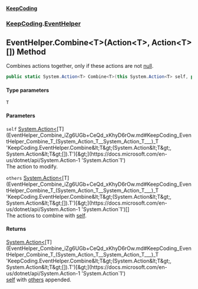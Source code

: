 #### [KeepCoding](index.md 'index')
### [KeepCoding](KeepCoding.md 'KeepCoding').[EventHelper](EventHelper.md 'KeepCoding.EventHelper')
## EventHelper.Combine&lt;T&gt;(Action&lt;T&gt;, Action&lt;T&gt;[]) Method
Combines actions together, only if these actions are not [null](https://docs.microsoft.com/en-us/dotnet/csharp/language-reference/keywords/null 'https://docs.microsoft.com/en-us/dotnet/csharp/language-reference/keywords/null').  
```csharp
public static System.Action<T> Combine<T>(this System.Action<T> self, params System.Action<T>[] others);
```
#### Type parameters
<a name='KeepCoding_EventHelper_Combine_T_(System_Action_T__System_Action_T___)_T'></a>
`T`  
  
#### Parameters
<a name='KeepCoding_EventHelper_Combine_T_(System_Action_T__System_Action_T___)_self'></a>
`self` [System.Action&lt;](https://docs.microsoft.com/en-us/dotnet/api/System.Action-1 'System.Action`1')[T](EventHelper_Combine_iZg6UGb+CeQd_xKhyD6rOw.md#KeepCoding_EventHelper_Combine_T_(System_Action_T__System_Action_T___)_T 'KeepCoding.EventHelper.Combine&lt;T&gt;(System.Action&lt;T&gt;, System.Action&lt;T&gt;[]).T')[&gt;](https://docs.microsoft.com/en-us/dotnet/api/System.Action-1 'System.Action`1')  
The action to modify.
  
<a name='KeepCoding_EventHelper_Combine_T_(System_Action_T__System_Action_T___)_others'></a>
`others` [System.Action&lt;](https://docs.microsoft.com/en-us/dotnet/api/System.Action-1 'System.Action`1')[T](EventHelper_Combine_iZg6UGb+CeQd_xKhyD6rOw.md#KeepCoding_EventHelper_Combine_T_(System_Action_T__System_Action_T___)_T 'KeepCoding.EventHelper.Combine&lt;T&gt;(System.Action&lt;T&gt;, System.Action&lt;T&gt;[]).T')[&gt;](https://docs.microsoft.com/en-us/dotnet/api/System.Action-1 'System.Action`1')[[]](https://docs.microsoft.com/en-us/dotnet/api/System.Array 'System.Array')  
The actions to combine with [self](EventHelper_Combine_iZg6UGb+CeQd_xKhyD6rOw.md#KeepCoding_EventHelper_Combine_T_(System_Action_T__System_Action_T___)_self 'KeepCoding.EventHelper.Combine&lt;T&gt;(System.Action&lt;T&gt;, System.Action&lt;T&gt;[]).self').
  
#### Returns
[System.Action&lt;](https://docs.microsoft.com/en-us/dotnet/api/System.Action-1 'System.Action`1')[T](EventHelper_Combine_iZg6UGb+CeQd_xKhyD6rOw.md#KeepCoding_EventHelper_Combine_T_(System_Action_T__System_Action_T___)_T 'KeepCoding.EventHelper.Combine&lt;T&gt;(System.Action&lt;T&gt;, System.Action&lt;T&gt;[]).T')[&gt;](https://docs.microsoft.com/en-us/dotnet/api/System.Action-1 'System.Action`1')  
[self](EventHelper_Combine_iZg6UGb+CeQd_xKhyD6rOw.md#KeepCoding_EventHelper_Combine_T_(System_Action_T__System_Action_T___)_self 'KeepCoding.EventHelper.Combine&lt;T&gt;(System.Action&lt;T&gt;, System.Action&lt;T&gt;[]).self') with [others](EventHelper_Combine_iZg6UGb+CeQd_xKhyD6rOw.md#KeepCoding_EventHelper_Combine_T_(System_Action_T__System_Action_T___)_others 'KeepCoding.EventHelper.Combine&lt;T&gt;(System.Action&lt;T&gt;, System.Action&lt;T&gt;[]).others') appended.
